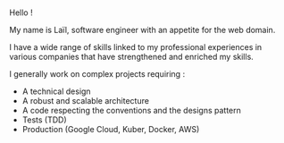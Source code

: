### 

Hello ! 

My name is Laïl, software engineer with an appetite for the web domain.

I have a wide range of skills linked to my professional experiences in various companies that have strengthened and enriched my skills.

I generally work on complex projects requiring :

- A technical design 
- A robust and scalable architecture
- A code respecting the conventions and the designs pattern
- Tests (TDD)
- Production (Google Cloud, Kuber, Docker, AWS)
